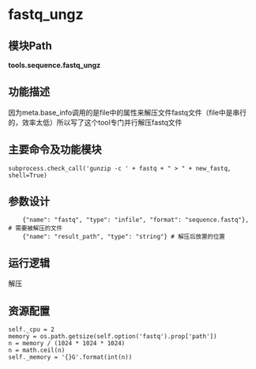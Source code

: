 fastq_ungz
==========================

模块Path
-----------

**tools.sequence.fastq_ungz**

功能描述
-----------------------------------

因为meta.base_info调用的是file中的属性来解压文件fastq文件（file中是串行的，效率太低）所以写了这个tool专门并行解压fastq文件



主要命令及功能模块
-----------------------------------

```
subprocess.check_call('gunzip -c ' + fastq + " > " + new_fastq, shell=True)
```

参数设计
-----------------------------------

```
    {"name": "fastq", "type": "infile", "format": "sequence.fastq"},  # 需要被解压的文件
    {"name": "result_path", "type": "string"} # 解压后放置的位置
``` 

运行逻辑
-----------------------------------

解压

资源配置
-----------------------------------

```
self._cpu = 2
memory = os.path.getsize(self.option('fastq').prop['path'])
n = memory / (1024 * 1024 * 1024)
n = math.ceil(n)
self._memory = '{}G'.format(int(n))
```